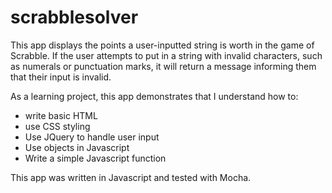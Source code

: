 scrabblesolver
==============

This app displays the points a user-inputted string is worth in the game of Scrabble. If the user attempts to put in a string with invalid characters, such as numerals or punctuation marks, it will return a message informing them that their input is invalid. 

As a learning project, this app demonstrates that I understand how to:
* write basic HTML 
* use CSS styling
* Use JQuery to handle user input
* Use objects in Javascript
* Write a simple Javascript function

This app was written in Javascript and tested with Mocha.
